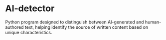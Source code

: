 # AI-detector
Python program designed to distinguish between AI-generated and human-authored text, helping identify the source of written content based on unique characteristics.
